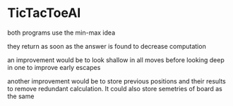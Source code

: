 # TicTacToeAI

both programs use the min-max idea

they return as soon as the answer is found to decrease computation

an improvement would be to look shallow in all moves before looking deep in one to improve early escapes

another improvement would be to store previous positions and their results to remove redundant calculation. It could also store semetries of board as the same
